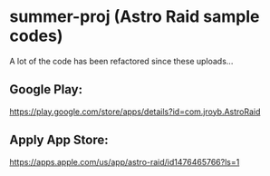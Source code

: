 # summer-proj (Astro Raid sample codes)

A lot of the code has been refactored since these uploads...

Google Play:
-
https://play.google.com/store/apps/details?id=com.jroyb.AstroRaid

Apply App Store:
-
https://apps.apple.com/us/app/astro-raid/id1476465766?ls=1
